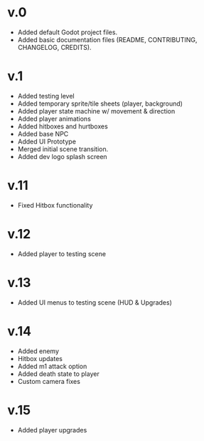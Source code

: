 # v.0

- Added default Godot project files.
- Added basic documentation files (README, CONTRIBUTING, CHANGELOG, CREDITS).

# v.1

- Added testing level
- Added temporary sprite/tile sheets (player, background)
- Added player state machine w/ movement & direction
- Added player animations
- Added hitboxes and hurtboxes
- Added base NPC
- Added UI Prototype
- Merged initial scene transition.
- Added dev logo splash screen

# v.11

- Fixed Hitbox functionality

# v.12

- Added player to testing scene

# v.13

- Added UI menus to testing scene (HUD & Upgrades)

# v.14

- Added enemy
- Hitbox updates
- Added m1 attack option
- Added death state to player
- Custom camera fixes

# v.15

- Added player upgrades
